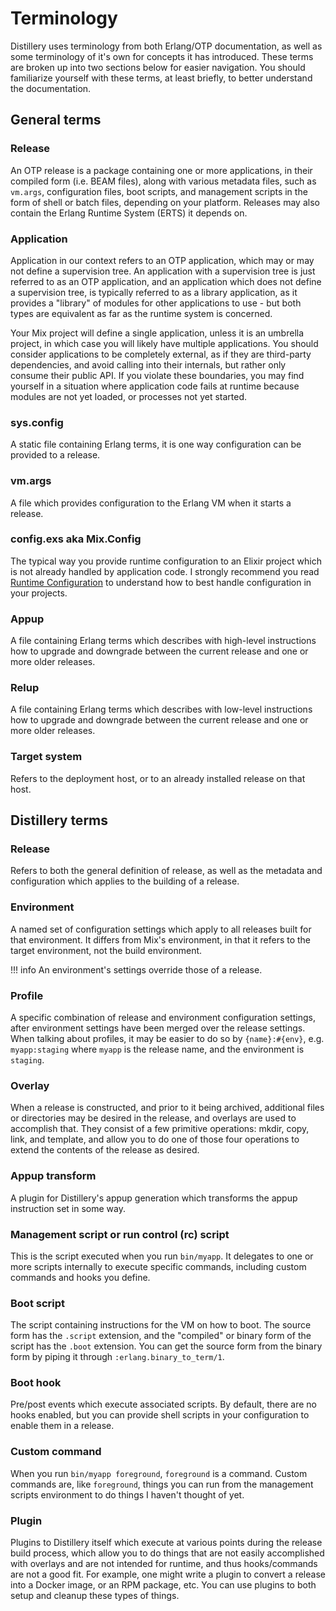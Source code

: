 # Terminology

Distillery uses terminology from both Erlang/OTP documentation, as well as some
terminology of it's own for concepts it has introduced. These terms are broken
up into two sections below for easier navigation. You should familiarize
yourself with these terms, at least briefly, to better understand the documentation.

## General terms

### Release

An OTP release is a package containing one or more applications, in their compiled form (i.e. BEAM files),
along with various metadata files, such as `vm.args`, configuration files, boot scripts, and management
scripts in the form of shell or batch files, depending on your platform. Releases may also contain the
Erlang Runtime System (ERTS) it depends on.

### Application

Application in our context refers to an OTP application, which may or may not define a supervision tree.
An application with a supervision tree is just referred to as an OTP application, and an application which
does not define a supervision tree, is typically referred to as a library application, as it provides a "library"
of modules for other applications to use - but both types are equivalent as far as the runtime system is concerned.

Your Mix project will define a single application, unless it is an umbrella project, in which case you will likely
have multiple applications. You should consider applications to be completely external, as if they are third-party
dependencies, and avoid calling into their internals, but rather only consume their public API. If you violate these
boundaries, you may find yourself in a situation where application code fails at runtime because modules are not yet
loaded, or processes not yet started.

### sys.config

A static file containing Erlang terms, it is one way configuration can be provided to a release.

### vm.args

A file which provides configuration to the Erlang VM when it starts a release.

### config.exs aka Mix.Config

The typical way you provide runtime configuration to an Elixir project which is not already handled by application
code. I strongly recommend you read [Runtime Configuration](../config/runtime.md) to understand how to best
handle configuration in your projects.

### Appup

A file containing Erlang terms which describes with high-level instructions how to upgrade and downgrade
between the current release and one or more older releases.

### Relup

A file containing Erlang terms which describes with low-level instructions how to upgrade and downgrade
between the current release and one or more older releases.

### Target system

Refers to the deployment host, or to an already installed release on that host.

## Distillery terms

### Release

Refers to both the general definition of release, as well as the metadata and configuration which applies
to the building of a release.

### Environment

A named set of configuration settings which apply to all releases built for that environment. It differs
from Mix's environment, in that it refers to the target environment, not the build environment.

!!! info
    An environment's settings override those of a release.

### Profile

A specific combination of release and environment configuration settings, after environment settings have
been merged over the release settings. When talking about profiles, it may be easier to do so by `{name}:#{env}`,
e.g. `myapp:staging` where `myapp` is the release name, and the environment is `staging`.

### Overlay

When a release is constructed, and prior to it being archived, additional files or directories may be desired
in the release, and overlays are used to accomplish that. They consist of a few primitive operations: mkdir, copy,
link, and template, and allow you to do one of those four operations to extend the contents of the release as desired.

### Appup transform

A plugin for Distillery's appup generation which transforms the appup instruction set in some way.

### Management script or run control (rc) script

This is the script executed when you run `bin/myapp`. It delegates to one or more scripts internally to execute
specific commands, including custom commands and hooks you define.

### Boot script

The script containing instructions for the VM on how to boot. The source form has the `.script` extension, and the
"compiled" or binary form of the script has the `.boot` extension. You can get the source form from the binary form
by piping it through `:erlang.binary_to_term/1`.

### Boot hook

Pre/post events which execute associated scripts. By default, there are no hooks enabled, but you can provide
shell scripts in your configuration to enable them in a release.

### Custom command

When you run `bin/myapp foreground`, `foreground` is a command. Custom commands are, like `foreground`,
things you can run from the management scripts environment to do things I haven't thought of yet.

### Plugin

Plugins to Distillery itself which execute at various points during the release build process, which allow you
to do things that are not easily accomplished with overlays and are not intended for runtime, and thus hooks/commands
are not a good fit. For example, one might write a plugin to convert a release into a Docker image, or an RPM package,
etc. You can use plugins to both setup and cleanup these types of things.
